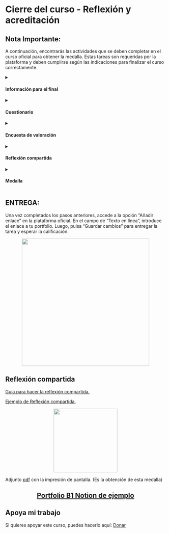 # Cierre del curso - Reflexión y acreditación

## Nota Importante:
A continuación, encontrarás las actividades que se deben completar en el curso oficial para obtener la medalla. Estas tareas son requeridas por la plataforma y deben cumplirse según las indicaciones para finalizar el curso correctamente.

<details><summary><h4>Información para el final</h4></summary>
  
* **Tareas obligatorias en el curso oficial:** Para poder finalizar el curso, será necesario completar un cuestionario y una encuesta. Estas son tareas individuales, y cada participante deberá cumplimentar las suyas dentro de la plataforma oficial, probablemente a través de Moodlegunea.
* **Reflexión grupal en el claustro:** Como parte de la actividad final, se llevará a cabo una reflexión grupal sobre el curso. Los participantes podrán compartir sus experiencias, ideas y propuestas con los compañeros. Esta actividad se realizará dentro del claustro, y aunque se hará de manera colectiva, se enviará un único documento por centro. El envío de este documento seguramente se tendrá que realizar a través de Moodlegunea.
</details>
<details><summary><h4>Cuestionario</h4></summary>
Para finalizar el curso, deberás completar un cuestionario que te ayudará a reflexionar sobre tus expectativas iniciales, el progreso alcanzado y cómo aplicar lo aprendido en el futuro. Este cuestionario está disponible en la plataforma oficial, y es necesario completarlo antes de finalizar el curso.
</details>
<details><summary><h4>Encuesta de valoración</h4></summary>
Al final del curso, también se te pedirá que completes una encuesta de valoración para recabar tu opinión sobre la formación. La encuesta está disponible en la plataforma oficial y debe ser completada para poder obtener la medalla.
</details>
<details><summary><h4>Reflexión compartida</h4></summary>
En el curso oficial, se debe crear un documento de reflexión compartida que deberá ser enviado por todo el claustro. Este documento se completará con la ayuda de un guion específico, el cual estará disponible en la plataforma oficial. Recuerda que debe realizarse un único envío por centro, y seguramente se gestionará a través de Moodlegunea.
</details>
<details><summary><h4>Medalla</h4></summary>
Para finalizar el curso, tendrás que obtener la medalla. Para ello, sigue los pasos que se indican a continuación, los cuales estarán disponibles en la plataforma oficial:

* **Accede a tu perfil en Moodlegunea.**
* **Realiza una captura de pantalla en la que se vea tu nombre, apellido y la medalla obtenida.**
* **Sube la imagen de la captura a tu portfolio.**
* **Entrega la URL de tu portfolio.**

Este procedimiento es necesario para completar el curso y recibir la medalla.
</details>


## ENTREGA:
Una vez completados los pasos anteriores, accede a la opción “Añadir enlace” en la plataforma oficial. En el campo de “Texto en línea”, introduce el enlace a tu portfolio. Luego, pulsa “Guardar cambios” para entregar la tarea y esperar la calificación.

<p align="center"><img src="https://www.exqueezeer.com/wp-content/uploads/2024/01/Group-1.svg" width=400px/></p>

## Reflexión compartida
[Guía para hacer la reflexión compartida.](https://drive.google.com/file/d/1xu8Lmi8GoWlNSRSBHOHBEC_rPGtFWJF9/view?usp=sharing)

[Ejemplo de Reflexión compartida.](https://drive.google.com/file/d/1mel9e9YeoW0mn3TQVQjTS_hZ3VzAoBXz/view?usp=sharing)

<p align="center"><img src="https://www.exqueezeer.com/wp-content/uploads/2024/02/Group-77.svg" width=200px /></p>

Adjunto [pdf](https://drive.google.com/file/d/1iPCHiAqHsDDJ-jf8VDTsMcIpBHYouCAe/view?usp=sharing) con la impresión de pantalla. (Es la obtención de esta medalla)

<h2 align="center"><a href="https://eriksenwolf.notion.site/Competencias-Digitales-B1-Eduki-Digitalak-1d04e3ab08e380b38a9be644907de330">Portfolio B1 Notion de ejemplo</a></h2>

## Apoya mi trabajo
Si quieres apoyar este curso, puedes hacerlo aquí: [Donar](https://paypal.me/eriksenwolf?locale.x=es_ES&country.x=ES)
